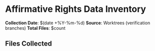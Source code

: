 # Affirmative Rights Data Inventory

**Collection Date**: $(date +%Y-%m-%d)
**Source**: Worktrees (verification branches)
**Total Files**: $count

## Files Collected

